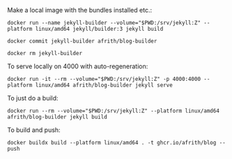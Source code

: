 Make a local image with the bundles installed etc.:

```
docker run --name jekyll-builder --volume="$PWD:/srv/jekyll:Z" --platform linux/amd64 jekyll/builder:3 jekyll build

docker commit jekyll-builder afrith/blog-builder

docker rm jekyll-builder
```

To serve locally on 4000 with auto-regeneration:

```
docker run -it --rm --volume="$PWD:/srv/jekyll:Z" -p 4000:4000 --platform linux/amd64 afrith/blog-builder jekyll serve
```

To just do a build:

```
docker run --rm --volume="$PWD:/srv/jekyll:Z" --platform linux/amd64 afrith/blog-builder jekyll build
```

To build and push:

```
docker buildx build --platform linux/amd64 . -t ghcr.io/afrith/blog --push
```